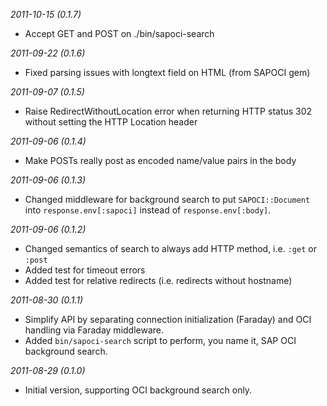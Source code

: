 *2011-10-15 (0.1.7)*

* Accept GET and POST on ./bin/sapoci-search

*2011-09-22 (0.1.6)*

* Fixed parsing issues with longtext field on HTML (from SAPOCI gem)

*2011-09-07 (0.1.5)*

* Raise RedirectWithoutLocation error when returning
  HTTP status 302 without setting the HTTP Location header

*2011-09-06 (0.1.4)*

* Make POSTs really post as encoded name/value pairs in the body

*2011-09-06 (0.1.3)*

* Changed middleware for background search to put
  `SAPOCI::Document` into `response.env[:sapoci]` 
  instead of `response.env[:body]`.

*2011-09-06 (0.1.2)*

* Changed semantics of search to always add HTTP method, 
  i.e. `:get` or `:post`
* Added test for timeout errors
* Added test for relative redirects (i.e. redirects without hostname)


*2011-08-30 (0.1.1)*

* Simplify API by separating connection initialization (Faraday) and OCI
  handling via Faraday middleware.
* Added `bin/sapoci-search` script to perform, you name it, SAP OCI
  background search.

*2011-08-29 (0.1.0)*

* Initial version, supporting OCI background search only.
